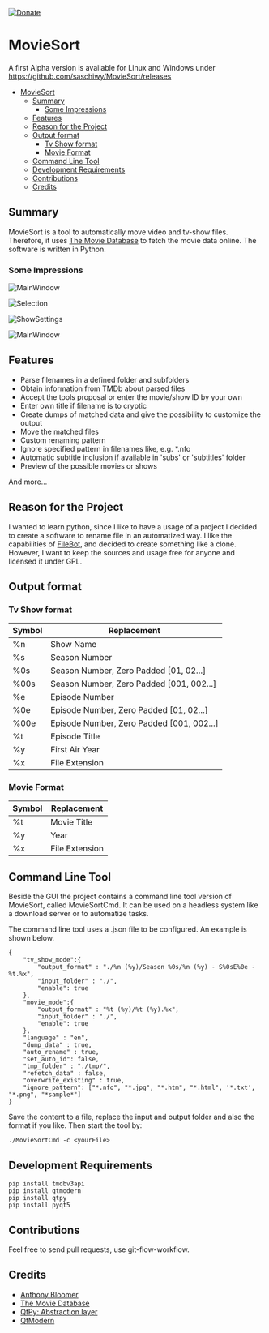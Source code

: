 [![Donate](https://img.shields.io/badge/Donate-PayPal-green.svg)](https://www.paypal.com/cgi-bin/webscr?cmd=_s-xclick&hosted_button_id=JBK73YUVW7MGW&source=url)

# MovieSort
A first Alpha version is available for Linux and Windows under https://github.com/saschiwy/MovieSort/releases 

- [MovieSort](#moviesort)
  - [Summary](#summary)
    - [Some Impressions](#some-impressions)
  - [Features](#features)
  - [Reason for the Project](#reason-for-the-project)
  - [Output format](#output-format)
    - [Tv Show format](#tv-show-format)
    - [Movie Format](#movie-format)
  - [Command Line Tool](#command-line-tool)
  - [Development Requirements](#development-requirements)
  - [Contributions](#contributions)
  - [Credits](#credits)

## Summary
MovieSort is a tool to automatically move video and tv-show files. Therefore, it uses [The Movie Database](https://www.themoviedb.org/) to fetch the movie data online. The software is written in Python.

### Some Impressions
![MainWindow](res/pics/01_mainWindows.png)

![Selection](res/pics/02_Select.png)

![ShowSettings](res/pics/03_ShowSettings.png)

![MainWindow](res/pics/04_GeneralSettings.png)

## Features
- Parse filenames in a defined folder and subfolders
- Obtain information from TMDb about parsed files
- Accept the tools proposal or enter the movie/show ID by your own
- Enter own title if filename is to cryptic
- Create dumps of matched data and give the possibility to customize the output
- Move the matched files
- Custom renaming pattern
- Ignore specified pattern in filenames like, e.g. *.nfo
- Automatic subtitle inclusion if available in 'subs' or 'subtitles' folder
- Preview of the possible movies or shows

And more...

## Reason for the Project
I wanted to learn python, since I like to have a usage of a project I decided to create a software to rename file in an automatized way. I like the capabilities of [FileBot](https://www.filebot.net/), and decided to create something like a clone. However, I want to keep the sources and usage free for anyone and licensed it under GPL.



## Output format
### Tv Show format
|Symbol| Replacement                               |
|------|-------------------------------------------|
|%n    | Show Name                                 |
|%s    | Season Number                             |
|%0s   | Season Number, Zero Padded [01, 02...]    |
|%00s  | Season Number, Zero Padded [001, 002...]  |
|%e    | Episode Number                            |
|%0e   | Episode Number, Zero Padded [01, 02...]   |
|%00e  | Episode Number, Zero Padded [001, 002...] |
|%t    | Episode Title                             |
|%y    | First Air Year                            |
|%x    | File Extension                            |

### Movie Format
|Symbol| Replacement                               |
|------|-------------------------------------------|
|%t    | Movie Title                               |
|%y    | Year                                      |
|%x    | File Extension                            |

 ## Command Line Tool
 Beside the GUI the project contains a command line tool version of MovieSort, called MovieSortCmd. It can be used on a headless system like a download server or to automatize tasks.

The command line tool uses a .json file to be configured. An example is shown below.

~~~~{.json} 
{
    "tv_show_mode":{
        "output_format" : "./%n (%y)/Season %0s/%n (%y) - S%0sE%0e - %t.%x",
        "input_folder" : "./",
        "enable": true
    },
    "movie_mode":{
        "output_format" : "%t (%y)/%t (%y).%x",
        "input_folder" : "./",
        "enable": true
    },
    "language" : "en",
    "dump_data" : true, 
    "auto_rename" : true,
    "set_auto_id": false,
    "tmp_folder" : "./tmp/",
    "refetch_data" : false,
    "overwrite_existing" : true,
    "ignore_pattern": ["*.nfo", "*.jpg", "*.htm", "*.html", '*.txt', "*.png", "*sample*"]
}
~~~~

Save the content to a file, replace the input and output folder and also the format if you like. Then start the tool by:

~~~~
./MovieSortCmd -c <yourFile>
~~~~

## Development Requirements

~~~~
pip install tmdbv3api
pip install qtmodern
pip install qtpy
pip install pyqt5
~~~~

## Contributions
Feel free to send pull requests, use git-flow-workflow.

## Credits
- [Anthony Bloomer](https://github.com/AnthonyBloomer)
- [The Movie Database](https://www.themoviedb.org/)
- [QtPy: Abstraction layer](https://github.com/spyder-ide/qtpy)
- [QtModern](https://github.com/gmarull/qtmodern)